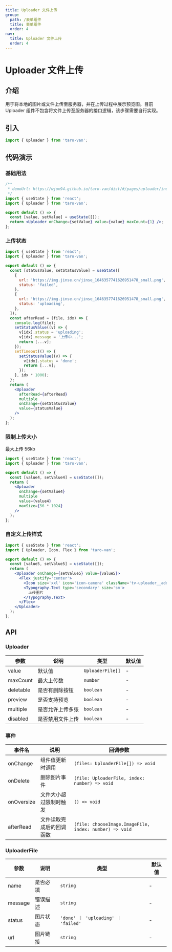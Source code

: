 ```yaml
---
title: Uploader 文件上传
group:
  path: /表单组件
  title: 表单组件
  order: 4
nav:
  title: Uploader 文件上传
  order: 4
---
```


# Uploader 文件上传

## 介绍

用于将本地的图片或文件上传至服务器，并在上传过程中展示预览图。目前 Uploader 组件不包含将文件上传至服务器的接口逻辑，该步骤需要自行实现。

## 引入

```jsx | pure
import { Uploader } from 'taro-van';
```

## 代码演示

### 基础用法

```jsx | iframe
/**
 * demoUrl: https://wjun94.github.io/taro-van/dist/#/pages/uploader/index
 */
import { useState } from 'react';
import { Uploader } from 'taro-van';

export default () => {
  const [value, setValue] = useState([]);
  return <Uploader onChange={setValue} value={value} maxCount={1} />;
};
```

### 上传状态

```jsx | iframe
import { useState } from 'react';
import { Uploader } from 'taro-van';

export default () => {
  const [statusValue, setStatusValue] = useState([
    {
      url: 'https://img.jinse.cn/jinse_1646357741626951478_small.png',
      status: 'failed',
    },
    {
      url: 'https://img.jinse.cn/jinse_1646357741626951478_small.png',
      status: 'uploading',
    },
  ]);
  const afterRead = (file, idx) => {
    console.log(file);
    setStatusValue((v) => {
      v[idx].status = 'uploading';
      v[idx].message = '上传中...';
      return [...v];
    });
    setTimeout(() => {
      setStatusValue((v) => {
        v[idx].status = 'done';
        return [...v];
      });
    }, idx * 1000);
  };
  return (
    <Uploader
      afterRead={afterRead}
      multiple
      onChange={setStatusValue}
      value={statusValue}
    />
  );
};
```

### 限制上传大小

最大上传 56kb

```jsx | iframe
import { useState } from 'react';
import { Uploader } from 'taro-van';

export default () => {
  const [value4, setValue4] = useState([]);
  return (
    <Uploader
      onChange={setValue4}
      multiple
      value={value4}
      maxSize={56 * 1024}
    />
  );
};
```

### 自定义上传样式

```jsx | iframe
import { useState } from 'react';
import { Uploader, Icon, Flex } from 'taro-van';

export default () => {
  const [value5, setValue5] = useState([]);
  return (
    <Uploader onChange={setValue5} value={value5}>
      <Flex justify='center'>
        <Icon size='xxl' icon='icon-camera' className='tv-uploader__add' />
        <Typography.Text type='secondary' size='sm'>
          上传图片
        </Typography.Text>
      </Flex>
    </Uploader>
  );
};
```

## API

### Uploader

| 参数      | 说明             | 类型             | 默认值 |
| --------- | ---------------- | ---------------- | ------ |
| value     | 默认值           | `UploaderFile[]` | -      |
| maxCount  | 最大上传数       | `number`         | -      |
| deletable | 是否有删除按钮   | `boolean`        | -      |
| preview   | 是否支持预览     | `boolean`        | -      |
| multiple  | 是否允许上传多张 | `boolean`        | -      |
| disabled  | 是否禁用文件上传 | `boolean`        | -      |

### 事件

| 事件名     | 说明                     | 回调参数                                               |
| ---------- | ------------------------ | ------------------------------------------------------ |
| onChange   | 组件值更新时调用         | `(files: UploaderFile[]) => void`                      |
| onDelete   | 删除图片事件             | `(file: UploaderFile, index: number) => void`          |
| onOversize | 文件大小超过限制时触发   | `() => void`                                           |
| afterRead  | 文件读取完成后的回调函数 | `(file: chooseImage.ImageFile, index: number) => void` |

### UploaderFile

| 参数    | 说明     | 类型                                | 默认值 |
| ------- | -------- | ----------------------------------- | ------ |
| name    | 是否必填 | `string`                            | -      |
| message | 错误描述 | `string`                            | -      |
| status  | 图片状态 | `'done' ｜ 'uploading' ｜ 'failed'` | -      |
| url     | 图片链接 | `string`                            | -      |
